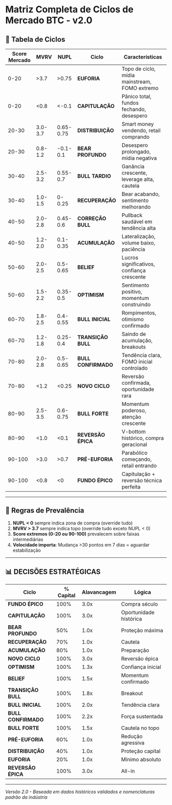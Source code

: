 # Matriz Completa de Ciclos de Mercado BTC - v2.0

## 🎯 Tabela de Ciclos

| Score Mercado     | MVRV      | NUPL                  | Ciclo | Características |
| ---   | ---       | ---       | ---                   | ---   |
| 0-20  | >3.7      | >0.75     | **EUFORIA**           | Topo de ciclo, mídia mainstream, FOMO extremo |
| 0-20  | <0.8      | <-0.1     | **CAPITULAÇÃO**       | Pânico total, fundos fechando, desespero |
| 20-30 | 3.0-3.7   | 0.65-0.75 | **DISTRIBUIÇÃO**      | Smart money vendendo, retail comprando |
| 20-30 | 0.8-1.2   | -0.1-0.1  | **BEAR PROFUNDO**     | Desespero prolongado, mídia negativa |
| 30-40 | 2.5-3.2   | 0.55-0.7  | **BULL TARDIO**       | Ganância crescente, leverage alta, cautela |
| 30-40 | 1.0-1.5   | 0-0.25    | **RECUPERAÇÃO**       | Bear acabando, sentimento melhorando |
| 40-50 | 2.0-2.8   | 0.45-0.6  | **CORREÇÃO BULL**     | Pullback saudável em tendência alta |
| 40-50 | 1.2-2.0   | 0.1-0.35  | **ACUMULAÇÃO**        | Lateralização, volume baixo, paciência |
| 50-60 | 2.0-2.5   | 0.5-0.65  | **BELIEF**            | Lucros significativos, confiança crescente |
| 50-60 | 1.5-2.2   | 0.35-0.5  | **OPTIMISM**          | Sentimento positivo, momentum construindo |
| 60-70 | 1.8-2.5   | 0.4-0.55  | **BULL INICIAL**      | Rompimentos, otimismo confirmado |
| 60-70 | 1.2-1.8   | 0.25-0.4  | **TRANSIÇÃO BULL**    | Saindo de acumulação, breakouts |
| 70-80 | 2.0-2.8   | 0.5-0.65  | **BULL CONFIRMADO**   | Tendência clara, FOMO inicial controlado |
| 70-80 | <1.2      | <0.25     | **NOVO CICLO**        | Reversão confirmada, oportunidade rara |
| 80-90 | 2.5-3.5   | 0.6-0.75  | **BULL FORTE**        | Momentum poderoso, atenção crescente |
| 80-90 | <1.0      | <0.1      | **REVERSÃO ÉPICA**    | V-bottom histórico, compra geracional |
| 90-100 | >3.0     | >0.7      | **PRÉ-EUFORIA**       | Parabólico começando, retail entrando |
| 90-100 | <0.8     | <0        | **FUNDO ÉPICO**       | Capitulação + reversão técnica perfeita |

---

## 🎯 Regras de Prevalência

1. **NUPL < 0** sempre indica zona de compra (override tudo)
2. **MVRV > 3.7** sempre indica topo (override tudo exceto NUPL < 0)
3. **Score extremos (0-20 ou 90-100)** prevalecem sobre faixas intermediárias
4. **Velocidade importa**: Mudança >30 pontos em 7 dias = aguardar estabilização

---

## 📊 DECISÕES ESTRATÉGICAS

| Ciclo                 | % Capital | Alavancagem | Lógica |
| ---                   | ---       | ---  | --- |
| **FUNDO ÉPICO**       | 100%      | 3.0x | Compra século |
| **CAPITULAÇÃO**       | 100%      | 3.0x | Oportunidade histórica |
| **BEAR PROFUNDO**     | 50%       | 1.0x | Proteção máxima |
| **RECUPERAÇÃO**       | 70%       | 1.0x | Cautela |
| **ACUMULAÇÃO**        | 80%       | 1.0x | Preparação |
| **NOVO CICLO**        | 100%      | 3.0x | Reversão épica |
| **OPTIMISM**          | 100%      | 1.3x | Confiança inicial |
| **BELIEF**            | 100%      | 1.5x | Momentum confirmado |
| **TRANSIÇÃO BULL**    | 100%      | 1.8x | Breakout |
| **BULL INICIAL**      | 100%      | 2.0x | Tendência clara |
| **BULL CONFIRMADO**   | 100%      | 2.2x | Força sustentada |
| **BULL FORTE**        | 100%      | 1.5x | Cautela no topo |
| **PRÉ-EUFORIA**       | 60%       | 1.0x | Redução agressiva |
| **DISTRIBUIÇÃO**      | 40%       | 1.0x | Proteção capital |
| **EUFORIA**           | 20%       | 1.0x | Mínimo absoluto |
| **REVERSÃO ÉPICA**    | 100%      | 3.0x | All-in |

---

*Versão 2.0 - Baseada em dados históricos validados e nomenclaturas padrão da indústria*